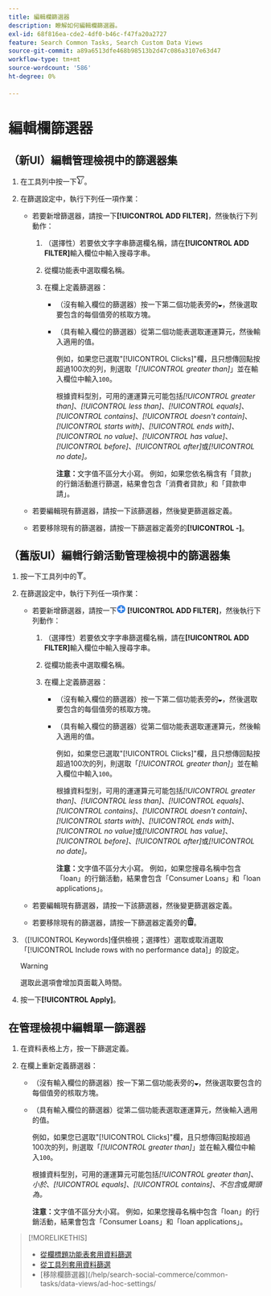 ```yaml
---
title: 編輯欄篩選器
description: 瞭解如何編輯欄篩選器。
exl-id: 68f816ea-cde2-4df0-b46c-f47fa20a2727
feature: Search Common Tasks, Search Custom Data Views
source-git-commit: a89a6513dfe468b98513b2d47c086a3107e63d47
workflow-type: tm+mt
source-wordcount: '586'
ht-degree: 0%

---
```


# 編輯欄篩選器

<!-- Doesn't include instructions for legacy Portfolios view; not available in Reports views -->

## （新UI）編輯管理檢視中的篩選器集

1. 在工具列中按一下![篩選器](/help/search-social-commerce/assets/filter-new.png "篩選器")。

1. 在篩選設定中，執行下列任一項作業：

   * 若要新增篩選器，請按一下&#x200B;**[!UICONTROL ADD FILTER]**，然後執行下列動作：

      1. （選擇性）若要依文字字串篩選欄名稱，請在&#x200B;**[!UICONTROL ADD FILTER]**&#x200B;輸入欄位中輸入搜尋字串。

      1. 從欄功能表中選取欄名稱。

      1. 在欄上定義篩選器：

         * （沒有輸入欄位的篩選器）按一下第二個功能表旁的![向下箭頭](/help/search-social-commerce/assets/arrow-down-expand.png "向下箭頭")，然後選取要包含的每個值旁的核取方塊。

         * （具有輸入欄位的篩選器）從第二個功能表選取運運算元，然後輸入適用的值。

           例如，如果您已選取&quot;[!UICONTROL Clicks]&quot;欄，且只想傳回點按超過100次的列，則選取「*[!UICONTROL greater than]*」並在輸入欄位中輸入`100`。

           根據資料型別，可用的運運算元可能包括&#x200B;*[!UICONTROL greater than]*、*[!UICONTROL less than]*、*[!UICONTROL equals]*、*[!UICONTROL contains]*、*[!UICONTROL doesn't contain]*、*[!UICONTROL starts with]*、*[!UICONTROL ends with]*、*[!UICONTROL no value]*、*[!UICONTROL has value]*、*[!UICONTROL before]*、*[!UICONTROL after]*&#x200B;或&#x200B;*[!UICONTROL no date]。*

           **注意：**&#x200B;文字值不區分大小寫。 例如，如果您依名稱含有「貸款」的行銷活動進行篩選，結果會包含「消費者貸款」和「貸款申請」。

   * 若要編輯現有篩選器，請按一下該篩選器，然後變更篩選器定義。

   * 若要移除現有的篩選器，請按一下篩選器定義旁的&#x200B;**[!UICONTROL -]**。

## （舊版UI）編輯行銷活動管理檢視中的篩選器集

1. 按一下工具列中的![篩選器](/help/search-social-commerce/assets/filter.png "篩選器")。

1. 在篩選設定中，執行下列任一項作業：

   * 若要新增篩選器，請按一下![新增篩選器](/help/search-social-commerce/assets/add.png "新增篩選器") **[!UICONTROL ADD FILTER]**，然後執行下列動作：

      1. （選擇性）若要依文字字串篩選欄名稱，請在&#x200B;**[!UICONTROL ADD FILTER]**&#x200B;輸入欄位中輸入搜尋字串。

      1. 從欄功能表中選取欄名稱。

      1. 在欄上定義篩選器：

         * （沒有輸入欄位的篩選器）按一下第二個功能表旁的![向下箭頭](/help/search-social-commerce/assets/arrow-down-expand.png "向下箭頭")，然後選取要包含的每個值旁的核取方塊。

         * （具有輸入欄位的篩選器）從第二個功能表選取運運算元，然後輸入適用的值。

           例如，如果您已選取&quot;[!UICONTROL Clicks]&quot;欄，且只想傳回點按超過100次的列，則選取「*[!UICONTROL greater than]*」並在輸入欄位中輸入`100`。

           根據資料型別，可用的運運算元可能包括&#x200B;*[!UICONTROL greater than]*、*[!UICONTROL less than]*、*[!UICONTROL equals]*、*[!UICONTROL contains]*、*[!UICONTROL doesn't contain]*、*[!UICONTROL starts with]*、*[!UICONTROL ends with]*、*[!UICONTROL no value]*&#x200B;或&#x200B;*[!UICONTROL has value]*、*[!UICONTROL before]*、*[!UICONTROL after]*&#x200B;或&#x200B;*[!UICONTROL no date]。*

           **注意：**&#x200B;文字值不區分大小寫。 例如，如果您搜尋名稱中包含「loan」的行銷活動，結果會包含「Consumer Loans」和「loan applications」。

   * 若要編輯現有篩選器，請按一下該篩選器，然後變更篩選器定義。

   * 若要移除現有的篩選器，請按一下篩選器定義旁的![刪除](/help/search-social-commerce/assets/delete.png "刪除")。

1. （[!UICONTROL Keywords]僅供檢視；選擇性）選取或取消選取「[!UICONTROL Include rows with no performance data]」的設定。

   >[!WARNING]
   >
   >選取此選項會增加頁面載入時間。

1. 按一下&#x200B;**[!UICONTROL Apply]**。

## 在管理檢視中編輯單一篩選器

1. 在資料表格上方，按一下篩選定義。

1. 在欄上重新定義篩選器：

   * （沒有輸入欄位的篩選器）按一下第二個功能表旁的![向下箭頭](/help/search-social-commerce/assets/arrow-down-expand.png "向下箭頭")，然後選取要包含的每個值旁的核取方塊。

   * （具有輸入欄位的篩選器）從第二個功能表選取運運算元，然後輸入適用的值。

     例如，如果您已選取&quot;[!UICONTROL Clicks]&quot;欄，且只想傳回點按超過100次的列，則選取「*[!UICONTROL greater than]*」並在輸入欄位中輸入`100`。

     根據資料型別，可用的運運算元可能包括&#x200B;*[!UICONTROL greater than]*、*小於*、*[!UICONTROL equals]*、*[!UICONTROL contains]*、*不包含*&#x200B;或&#x200B;*開頭為。*

     **注意：**&#x200B;文字值不區分大小寫。 例如，如果您搜尋名稱中包含「loan」的行銷活動，結果會包含「Consumer Loans」和「loan applications」。

>[!MORELIKETHIS]
>
>* [從欄標題功能表套用資料篩選](/help/search-social-commerce/common-tasks/data-views/ad-hoc-settings/column-filter-apply-from-column-heading.md)
>* [從工具列套用資料篩選](/help/search-social-commerce/common-tasks/data-views/ad-hoc-settings/column-filter-apply-from-toolbar.md)
>* [移除欄篩選器]&#x200B;(/help/search-social-commerce/common-tasks/data-views/ad-hoc-settings/
